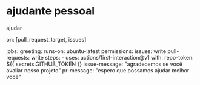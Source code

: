 # ajudante pessoal
ajudar


on: [pull_request_target, issues]

jobs:
  greeting:
    runs-on: ubuntu-latest
    permissions:
      issues: write
      pull-requests: write
    steps:
    - uses: actions/first-interaction@v1
      with:
        repo-token: ${{ secrets.GITHUB_TOKEN }}
        issue-message: "agradecemos se você avaliar nosso projeto"
        pr-message: "espero que possamos ajudar melhor você"

